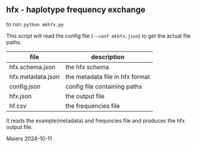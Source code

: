 
## hfx - haplotype frequency exchange

to run: 
`python mkhfx.py` 

This script will read the config file (`--conf mkhfx.json`) to get the actual file paths.



| file            |   description |
|-----------------|---------------|
| hfx.schema.json |		the hfx schema |
| hfx.metadata.json |		the metadata file in hfx format |
| config.json        | config file containing paths |	
| hfx.json		 | the output file |
| hf.csv | the frequencies file |

It reads the example(metadata) and frequncies file and produces the hfx output file.



Maiers
2024-10-11
